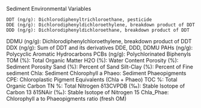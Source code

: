 Sediment Environmental Variables

	DDT (ng/g): Dichlorodiphenyltrichloroethane, pesticide
	DDE (ng/g): Dichlorodiphenyldichloroethylene, breakdown product of DDT
	DDD (ng/g): Dichlorodiphenyldichloroethane, breakdown product of DDT
DDMU (ng/g): Dichlorodiphenylchloroethylene, breakdown product of DDT
DDX (ng/g): Sum of DDT and its derivatives DDE, DDD, DDMU
PAHs (ng/g): Polycyclic Aromatic Hydrocarbons
PCBs (ng/g): Polychlorinated Biphenyls
TOM (%): Total Organic Matter
H2O (%): Water Content
Porosity (%): Sediment Porosity
Sand (%): Percent of Sand
Silt-Clay (%): Percent of Fine sediment
Chla: Sediment Chlorophyll a
Phaeo: Sediment Phaeopigments
CPE: Chloroplastic Pigment Equivalents (Chla + Phaeo)
TOC %: Total Organic Carbon
TN %: Total Nitrogen
δ13CVPDB (‰): Stable Isotope of Carbon 13
δ15NAir (‰): Stable Isotope of Nitrogen 15
Chla_Phae: Chlorophyll a to Phaeopigments ratio (fresh OM)
